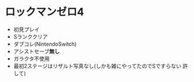 # ロックマンゼロ4

- 初見プレイ
- Sランククリア
- ダブコレ(NintendoSwitch)
- アシストセーブ**無し**
- ガラクタ不使用
- 最初2ステージはリザルト写真なし(しかも雑にやってたのでSですらない 許して)
